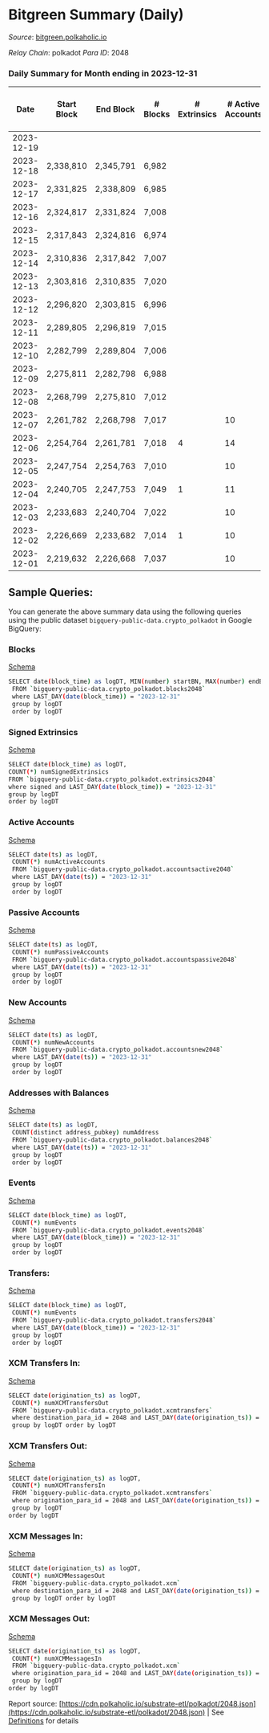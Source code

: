 # Bitgreen Summary (Daily)

_Source_: [bitgreen.polkaholic.io](https://bitgreen.polkaholic.io)

*Relay Chain*: polkadot
*Para ID*: 2048



### Daily Summary for Month ending in 2023-12-31


| Date    | Start Block | End Block | # Blocks | # Extrinsics | # Active Accounts | # Passive Accounts | # New Accounts | # Addresses | # Events  | # Transfers ($USD) | # XCM Transfers In ($USD) | # XCM Transfers Out ($USD) | # XCM In | # XCM Out | Issues |
|---------|-------------|-----------|----------|--------------|-------------------|--------------------|----------------|-------------|-----------|--------------------|---------------------------|----------------------------|----------|-----------|--------|
| 2023-12-19 |  |  |  |  |  |  |  |  |  |   |   |   |  |  |  |
| 2023-12-18 | 2,338,810 | 2,345,791 | 6,982 |  |  |  |  |  |  |   |   |   |  |  |  |
| 2023-12-17 | 2,331,825 | 2,338,809 | 6,985 |  |  |  |  |  |  |   |   |   |  |  |  |
| 2023-12-16 | 2,324,817 | 2,331,824 | 7,008 |  |  |  |  |  |  |   |   |   |  |  |  |
| 2023-12-15 | 2,317,843 | 2,324,816 | 6,974 |  |  |  |  |  |  |   |   |   |  |  |  |
| 2023-12-14 | 2,310,836 | 2,317,842 | 7,007 |  |  |  |  |  |  |   |   |   |  |  |  |
| 2023-12-13 | 2,303,816 | 2,310,835 | 7,020 |  |  |  |  |  |  |   |   |   |  |  |  |
| 2023-12-12 | 2,296,820 | 2,303,815 | 6,996 |  |  |  |  |  |  |   |   |   |  |  |  |
| 2023-12-11 | 2,289,805 | 2,296,819 | 7,015 |  |  |  |  |  |  |   |   |   |  |  |  |
| 2023-12-10 | 2,282,799 | 2,289,804 | 7,006 |  |  |  |  | 1,347 |  |   |   |   |  |  |  |
| 2023-12-09 | 2,275,811 | 2,282,798 | 6,988 |  |  |  |  |  |  |   |   |   |  |  |  |
| 2023-12-08 | 2,268,799 | 2,275,810 | 7,012 |  |  |  |  | 1,347 | 194,818 |   |   |   |  |  |  |
| 2023-12-07 | 2,261,782 | 2,268,798 | 7,017 |  | 10 |  |  | 1,347 | 190,900 |   |   |   |  |  |  |
| 2023-12-06 | 2,254,764 | 2,261,781 | 7,018 | 4 | 14 |  |  | 1,347 | 188,206 |   |   |   |  |  |  |
| 2023-12-05 | 2,247,754 | 2,254,763 | 7,010 |  | 10 |  |  | 1,347 | 185,032 |   |   |   |  |  |  |
| 2023-12-04 | 2,240,705 | 2,247,753 | 7,049 | 1 | 11 |  |  | 1,347 | 185,935 |   |   |   |  |  |  |
| 2023-12-03 | 2,233,683 | 2,240,704 | 7,022 |  | 10 |  |  | 1,347 | 183,858 |   |   |   |  |  |  |
| 2023-12-02 | 2,226,669 | 2,233,682 | 7,014 | 1 | 10 |  |  | 1,347 | 183,783 |   |   |   |  |  |  |
| 2023-12-01 | 2,219,632 | 2,226,668 | 7,037 |  | 10 |  |  | 1,347 | 184,194 |   |   |   |  |  |  |

## Sample Queries:
You can generate the above summary data using the following queries using the public dataset `bigquery-public-data.crypto_polkadot` in Google BigQuery:


### Blocks 

[Schema](https://github.com/colorfulnotion/substrate-etl/blob/main/schema/blocks.json)

```bash
SELECT date(block_time) as logDT, MIN(number) startBN, MAX(number) endBN, COUNT(*) numBlocks 
 FROM `bigquery-public-data.crypto_polkadot.blocks2048`  
 where LAST_DAY(date(block_time)) = "2023-12-31" 
 group by logDT 
 order by logDT
```

### Signed Extrinsics 

[Schema](https://github.com/colorfulnotion/substrate-etl/blob/main/schema/extrinsics.json)

```bash
SELECT date(block_time) as logDT, 
COUNT(*) numSignedExtrinsics 
FROM `bigquery-public-data.crypto_polkadot.extrinsics2048`  
where signed and LAST_DAY(date(block_time)) = "2023-12-31" 
group by logDT 
order by logDT
```

### Active Accounts 

[Schema](https://github.com/colorfulnotion/substrate-etl/blob/main/schema/accountsactive.json)

```bash
SELECT date(ts) as logDT, 
 COUNT(*) numActiveAccounts 
 FROM `bigquery-public-data.crypto_polkadot.accountsactive2048` 
 where LAST_DAY(date(ts)) = "2023-12-31" 
 group by logDT 
 order by logDT
```

### Passive Accounts 

[Schema](https://github.com/colorfulnotion/substrate-etl/blob/main/schema/accountspassive.json)

```bash
SELECT date(ts) as logDT, 
 COUNT(*) numPassiveAccounts 
 FROM `bigquery-public-data.crypto_polkadot.accountspassive2048` 
 where LAST_DAY(date(ts)) = "2023-12-31" 
 group by logDT 
 order by logDT
```

### New Accounts 

[Schema](https://github.com/colorfulnotion/substrate-etl/blob/main/schema/accountsnew.json)

```bash
SELECT date(ts) as logDT, 
 COUNT(*) numNewAccounts 
 FROM `bigquery-public-data.crypto_polkadot.accountsnew2048` 
 where LAST_DAY(date(ts)) = "2023-12-31" 
 group by logDT
 order by logDT
```

### Addresses with Balances 

[Schema](https://github.com/colorfulnotion/substrate-etl/blob/main/schema/balances.json)

```bash
SELECT date(ts) as logDT,
 COUNT(distinct address_pubkey) numAddress 
 FROM `bigquery-public-data.crypto_polkadot.balances2048` 
 where LAST_DAY(date(ts)) = "2023-12-31" 
 group by logDT 
 order by logDT
```

### Events 

[Schema](https://github.com/colorfulnotion/substrate-etl/blob/main/schema/events.json)

```bash
SELECT date(block_time) as logDT, 
 COUNT(*) numEvents 
 FROM `bigquery-public-data.crypto_polkadot.events2048` 
 where LAST_DAY(date(block_time)) = "2023-12-31" 
 group by logDT 
 order by logDT
```

### Transfers:

[Schema](https://github.com/colorfulnotion/substrate-etl/blob/main/schema/transfers.json)

```bash
SELECT date(block_time) as logDT, 
 COUNT(*) numEvents 
 FROM `bigquery-public-data.crypto_polkadot.transfers2048` 
 where LAST_DAY(date(block_time)) = "2023-12-31" 
 group by logDT 
 order by logDT
```

### XCM Transfers In: 

[Schema](https://github.com/colorfulnotion/substrate-etl/blob/main/schema/xcmtransfers.json)

```bash
SELECT date(origination_ts) as logDT, 
 COUNT(*) numXCMTransfersOut 
 FROM `bigquery-public-data.crypto_polkadot.xcmtransfers` 
 where destination_para_id = 2048 and LAST_DAY(date(origination_ts)) = "2023-12-31" 
 group by logDT order by logDT
```

### XCM Transfers Out: 

[Schema](https://github.com/colorfulnotion/substrate-etl/blob/main/schema/xcmtransfers.json)

```bash
SELECT date(origination_ts) as logDT, 
 COUNT(*) numXCMTransfersIn 
 FROM `bigquery-public-data.crypto_polkadot.xcmtransfers` 
 where origination_para_id = 2048 and LAST_DAY(date(origination_ts)) = "2023-12-31" 
 group by logDT 
order by logDT
```

### XCM Messages In: 

[Schema](https://github.com/colorfulnotion/substrate-etl/blob/main/schema/xcm.json)

```bash
SELECT date(origination_ts) as logDT, 
 COUNT(*) numXCMMessagesOut 
 FROM `bigquery-public-data.crypto_polkadot.xcm` 
 where destination_para_id = 2048 and LAST_DAY(date(origination_ts)) = "2023-12-31" 
 group by logDT order by logDT
```

### XCM Messages Out: 

[Schema](https://github.com/colorfulnotion/substrate-etl/blob/main/schema/xcm.json)

```bash
SELECT date(origination_ts) as logDT, 
 COUNT(*) numXCMMessagesIn 
 FROM `bigquery-public-data.crypto_polkadot.xcm` 
 where origination_para_id = 2048 and LAST_DAY(date(origination_ts)) = "2023-12-31" 
 group by logDT 
order by logDT
```


Report source: [https://cdn.polkaholic.io/substrate-etl/polkadot/2048.json](https://cdn.polkaholic.io/substrate-etl/polkadot/2048.json) | See [Definitions](/DEFINITIONS.md) for details
